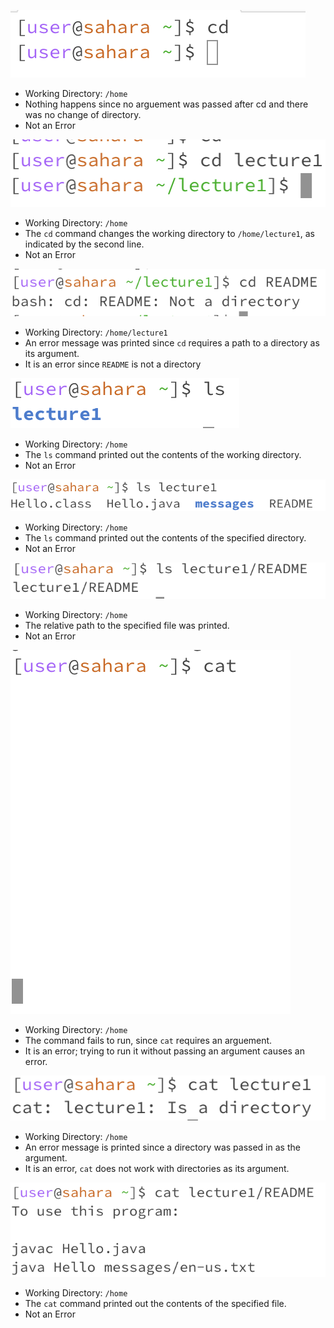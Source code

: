 ![Image](lab-report-1a.png)
* Working Directory: ```/home```
* Nothing happens since no arguement was passed after cd and there was no change of directory.
* Not an Error

![Image](lab-report-1b.png)
* Working Directory: ```/home```
* The ```cd``` command changes the working directory to ```/home/lecture1```, as indicated by the second line.
* Not an Error

![Image](lab-report-1c.png)
* Working Directory: ```/home/lecture1```
* An error message was printed since ```cd``` requires a path to a directory as its argument.
* It is an error since ```README``` is not a directory

![Image](lab-report-1d.png)
* Working Directory: ```/home```
* The ```ls``` command printed out the contents of the working directory.
* Not an Error

![Image](lab-report-1e.png)
* Working Directory: ```/home```
* The ```ls``` command printed out the contents of the specified directory.
* Not an Error

![Image](lab-report-1f.png)
* Working Directory: ```/home```
* The relative path to the specified file was printed.
* Not an Error

![Image](lab-report-1g.png)
* Working Directory: ```/home```
* The command fails to run, since ```cat``` requires an arguement.
* It is an error; trying to run it without passing an argument causes an error.

![Image](lab-report-1h.png)
* Working Directory: ```/home```
* An error message is printed since a directory was passed in as the argument.
* It is an error, ```cat``` does not work with directories as its argument.

![Image](lab-report-1i.png)
* Working Directory: ```/home```
* The ```cat``` command printed out the contents of the specified file.
* Not an Error
